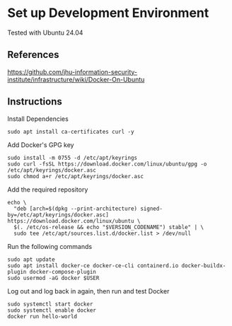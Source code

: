# Set up Development Environment
Tested with Ubuntu 24.04

## References
https://github.com/jhu-information-security-institute/infrastructure/wiki/Docker-On-Ubuntu

## Instructions
Install Dependencies
```
sudo apt install ca-certificates curl -y
```
Add Docker's GPG key
```
sudo install -m 0755 -d /etc/apt/keyrings
sudo curl -fsSL https://download.docker.com/linux/ubuntu/gpg -o /etc/apt/keyrings/docker.asc
sudo chmod a+r /etc/apt/keyrings/docker.asc
```
Add the required repository
```
echo \
  "deb [arch=$(dpkg --print-architecture) signed-by=/etc/apt/keyrings/docker.asc] https://download.docker.com/linux/ubuntu \
  $(. /etc/os-release && echo "$VERSION_CODENAME") stable" | \
  sudo tee /etc/apt/sources.list.d/docker.list > /dev/null
```
Run the following commands
```
sudo apt update
sudo apt install docker-ce docker-ce-cli containerd.io docker-buildx-plugin docker-compose-plugin
sudo usermod -aG docker $USER
```
Log out and log back in again, then run and test Docker
```
sudo systemctl start docker
sudo systemctl enable docker
docker run hello-world
```